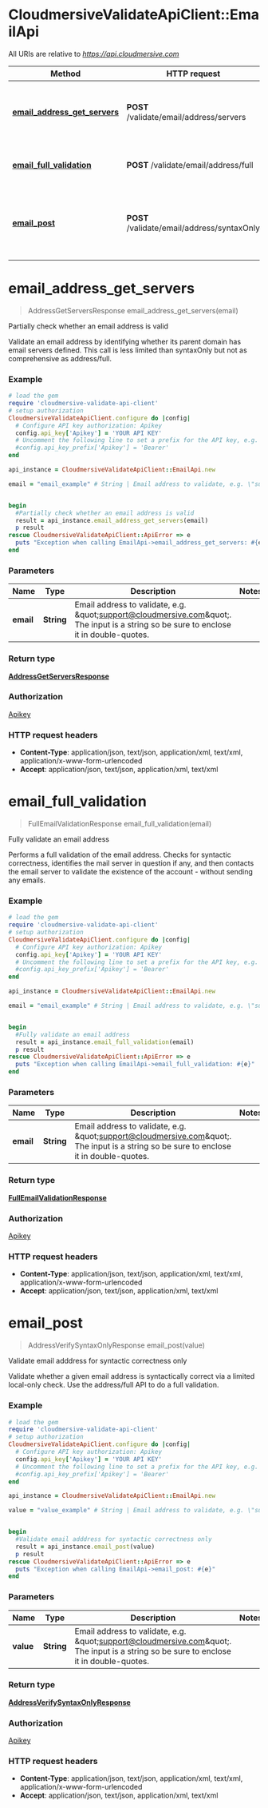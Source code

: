 # CloudmersiveValidateApiClient::EmailApi

All URIs are relative to *https://api.cloudmersive.com*

Method | HTTP request | Description
------------- | ------------- | -------------
[**email_address_get_servers**](EmailApi.md#email_address_get_servers) | **POST** /validate/email/address/servers | Partially check whether an email address is valid
[**email_full_validation**](EmailApi.md#email_full_validation) | **POST** /validate/email/address/full | Fully validate an email address
[**email_post**](EmailApi.md#email_post) | **POST** /validate/email/address/syntaxOnly | Validate email adddress for syntactic correctness only


# **email_address_get_servers**
> AddressGetServersResponse email_address_get_servers(email)

Partially check whether an email address is valid

Validate an email address by identifying whether its parent domain has email servers defined.  This call is less limited than syntaxOnly but not as comprehensive as address/full.

### Example
```ruby
# load the gem
require 'cloudmersive-validate-api-client'
# setup authorization
CloudmersiveValidateApiClient.configure do |config|
  # Configure API key authorization: Apikey
  config.api_key['Apikey'] = 'YOUR API KEY'
  # Uncomment the following line to set a prefix for the API key, e.g. 'Bearer' (defaults to nil)
  #config.api_key_prefix['Apikey'] = 'Bearer'
end

api_instance = CloudmersiveValidateApiClient::EmailApi.new

email = "email_example" # String | Email address to validate, e.g. \"support@cloudmersive.com\".    The input is a string so be sure to enclose it in double-quotes.


begin
  #Partially check whether an email address is valid
  result = api_instance.email_address_get_servers(email)
  p result
rescue CloudmersiveValidateApiClient::ApiError => e
  puts "Exception when calling EmailApi->email_address_get_servers: #{e}"
end
```

### Parameters

Name | Type | Description  | Notes
------------- | ------------- | ------------- | -------------
 **email** | **String**| Email address to validate, e.g. \&quot;support@cloudmersive.com\&quot;.    The input is a string so be sure to enclose it in double-quotes. | 

### Return type

[**AddressGetServersResponse**](AddressGetServersResponse.md)

### Authorization

[Apikey](../README.md#Apikey)

### HTTP request headers

 - **Content-Type**: application/json, text/json, application/xml, text/xml, application/x-www-form-urlencoded
 - **Accept**: application/json, text/json, application/xml, text/xml



# **email_full_validation**
> FullEmailValidationResponse email_full_validation(email)

Fully validate an email address

Performs a full validation of the email address.  Checks for syntactic correctness, identifies the mail server in question if any, and then contacts the email server to validate the existence of the account - without sending any emails.

### Example
```ruby
# load the gem
require 'cloudmersive-validate-api-client'
# setup authorization
CloudmersiveValidateApiClient.configure do |config|
  # Configure API key authorization: Apikey
  config.api_key['Apikey'] = 'YOUR API KEY'
  # Uncomment the following line to set a prefix for the API key, e.g. 'Bearer' (defaults to nil)
  #config.api_key_prefix['Apikey'] = 'Bearer'
end

api_instance = CloudmersiveValidateApiClient::EmailApi.new

email = "email_example" # String | Email address to validate, e.g. \"support@cloudmersive.com\".    The input is a string so be sure to enclose it in double-quotes.


begin
  #Fully validate an email address
  result = api_instance.email_full_validation(email)
  p result
rescue CloudmersiveValidateApiClient::ApiError => e
  puts "Exception when calling EmailApi->email_full_validation: #{e}"
end
```

### Parameters

Name | Type | Description  | Notes
------------- | ------------- | ------------- | -------------
 **email** | **String**| Email address to validate, e.g. \&quot;support@cloudmersive.com\&quot;.    The input is a string so be sure to enclose it in double-quotes. | 

### Return type

[**FullEmailValidationResponse**](FullEmailValidationResponse.md)

### Authorization

[Apikey](../README.md#Apikey)

### HTTP request headers

 - **Content-Type**: application/json, text/json, application/xml, text/xml, application/x-www-form-urlencoded
 - **Accept**: application/json, text/json, application/xml, text/xml



# **email_post**
> AddressVerifySyntaxOnlyResponse email_post(value)

Validate email adddress for syntactic correctness only

Validate whether a given email address is syntactically correct via a limited local-only check.  Use the address/full API to do a full validation.

### Example
```ruby
# load the gem
require 'cloudmersive-validate-api-client'
# setup authorization
CloudmersiveValidateApiClient.configure do |config|
  # Configure API key authorization: Apikey
  config.api_key['Apikey'] = 'YOUR API KEY'
  # Uncomment the following line to set a prefix for the API key, e.g. 'Bearer' (defaults to nil)
  #config.api_key_prefix['Apikey'] = 'Bearer'
end

api_instance = CloudmersiveValidateApiClient::EmailApi.new

value = "value_example" # String | Email address to validate, e.g. \"support@cloudmersive.com\".    The input is a string so be sure to enclose it in double-quotes.


begin
  #Validate email adddress for syntactic correctness only
  result = api_instance.email_post(value)
  p result
rescue CloudmersiveValidateApiClient::ApiError => e
  puts "Exception when calling EmailApi->email_post: #{e}"
end
```

### Parameters

Name | Type | Description  | Notes
------------- | ------------- | ------------- | -------------
 **value** | **String**| Email address to validate, e.g. \&quot;support@cloudmersive.com\&quot;.    The input is a string so be sure to enclose it in double-quotes. | 

### Return type

[**AddressVerifySyntaxOnlyResponse**](AddressVerifySyntaxOnlyResponse.md)

### Authorization

[Apikey](../README.md#Apikey)

### HTTP request headers

 - **Content-Type**: application/json, text/json, application/xml, text/xml, application/x-www-form-urlencoded
 - **Accept**: application/json, text/json, application/xml, text/xml



